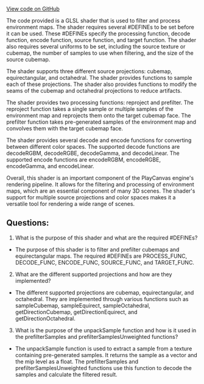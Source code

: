 [View code on GitHub](https://github.com/playcanvas/engine/src/scene/shader-lib/chunks/common/frag/reproject.js)

The code provided is a GLSL shader that is used to filter and process environment maps. The shader requires several #DEFINEs to be set before it can be used. These #DEFINEs specify the processing function, decode function, encode function, source function, and target function. The shader also requires several uniforms to be set, including the source texture or cubemap, the number of samples to use when filtering, and the size of the source cubemap.

The shader supports three different source projections: cubemap, equirectangular, and octahedral. The shader provides functions to sample each of these projections. The shader also provides functions to modify the seams of the cubemap and octahedral projections to reduce artifacts.

The shader provides two processing functions: reproject and prefilter. The reproject function takes a single sample or multiple samples of the environment map and reprojects them onto the target cubemap face. The prefilter function takes pre-generated samples of the environment map and convolves them with the target cubemap face.

The shader provides several decode and encode functions for converting between different color spaces. The supported decode functions are decodeRGBM, decodeRGBE, decodeGamma, and decodeLinear. The supported encode functions are encodeRGBM, encodeRGBE, encodeGamma, and encodeLinear.

Overall, this shader is an important component of the PlayCanvas engine's rendering pipeline. It allows for the filtering and processing of environment maps, which are an essential component of many 3D scenes. The shader's support for multiple source projections and color spaces makes it a versatile tool for rendering a wide range of scenes.
## Questions: 
 1. What is the purpose of this shader and what are the required #DEFINEs?
- The purpose of this shader is to filter and prefilter cubemaps and equirectangular maps. The required #DEFINEs are PROCESS_FUNC, DECODE_FUNC, ENCODE_FUNC, SOURCE_FUNC, and TARGET_FUNC.

2. What are the different supported projections and how are they implemented?
- The different supported projections are cubemap, equirectangular, and octahedral. They are implemented through various functions such as sampleCubemap, sampleEquirect, sampleOctahedral, getDirectionCubemap, getDirectionEquirect, and getDirectionOctahedral.

3. What is the purpose of the unpackSample function and how is it used in the prefilterSamples and prefilterSamplesUnweighted functions?
- The unpackSample function is used to extract a sample from a texture containing pre-generated samples. It returns the sample as a vector and the mip level as a float. The prefilterSamples and prefilterSamplesUnweighted functions use this function to decode the samples and calculate the filtered result.